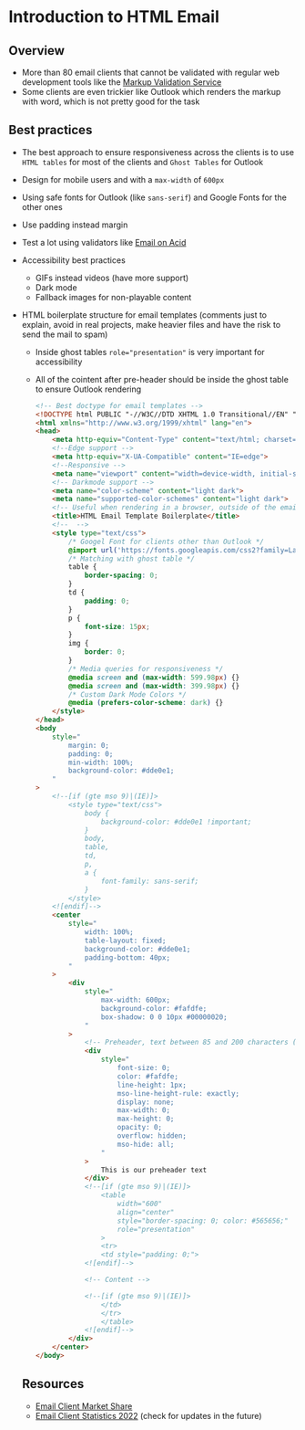 # Introduction to HTML Email

## Overview

-   More than 80 email clients that cannot be validated with regular web development tools like the [Markup Validation Service](https://validator.w3.org/)
-   Some clients are even trickier like Outlook which renders the markup with word, which is not pretty good for the task

## Best practices

-   The best approach to ensure responsiveness across the clients is to use `HTML tables` for most of the clients and `Ghost Tables` for Outlook
-   Design for mobile users and with a `max-width` of `600px`
-   Using safe fonts for Outlook (like `sans-serif`) and Google Fonts for the other ones
-   Use padding instead margin
-   Test a lot using validators like [Email on Acid](https://www.emailonacid.com)
-   Accessibility best practices
    -   GIFs instead videos (have more support)
    -   Dark mode
    -   Fallback images for non-playable content
-   HTML boilerplate structure for email templates (comments just to explain, avoid in real projects, make heavier files and have the risk to send the mail to spam)

    -   Inside ghost tables `role="presentation"` is very important for accessibility
    -   All of the cointent after pre-header should be inside the ghost table to ensure Outlook rendering

        ```HTML
        <!-- Best doctype for email templates -->
        <!DOCTYPE html PUBLIC "-//W3C//DTD XHTML 1.0 Transitional//EN" "http://www.w3.org/TR/xhtml1/DTD/xhtml1-transitional.dtd">
        <html xmlns="http://www.w3.org/1999/xhtml" lang="en">
        <head>
            <meta http-equiv="Content-Type" content="text/html; charset=utf-8">
            <!--Edge support -->
            <meta http-equiv="X-UA-Compatible" content="IE=edge">
            <!--Responsive -->
            <meta name="viewport" content="width=device-width, initial-scale=1.0">
            <!-- Darkmode support -->
            <meta name="color-scheme" content="light dark">
            <meta name="supported-color-schemes" content="light dark">
            <!-- Useful when rendering in a browser, outside of the email client -->
            <title>HTML Email Template Boilerplate</title>
            <!--  -->
            <style type="text/css">
                /* Googel Font for clients other than Outlook */
                @import url('https://fonts.googleapis.com/css2?family=Lato:wght@300;400;700&display=swap');
                /* Matching with ghost table */
                table {
                    border-spacing: 0;
                }
                td {
                    padding: 0;
                }
                p {
                    font-size: 15px;
                }
                img {
                    border: 0;
                }
                /* Media queries for responsiveness */
                @media screen and (max-width: 599.98px) {}
                @media screen and (max-width: 399.98px) {}
                /* Custom Dark Mode Colors */
                @media (prefers-color-scheme: dark) {}
            </style>
        </head>
        <body
            style="
                margin: 0;
                padding: 0;
                min-width: 100%;
                background-color: #dde0e1;
            "
        >
            <!--[if (gte mso 9)|(IE)]>
                <style type="text/css">
                    body {
                        background-color: #dde0e1 !important;
                    }
                    body,
                    table,
                    td,
                    p,
                    a {
                        font-family: sans-serif;
                    }
                </style>
            <![endif]-->
            <center
                style="
                    width: 100%;
                    table-layout: fixed;
                    background-color: #dde0e1;
                    padding-bottom: 40px;
                "
            >
                <div
                    style="
                        max-width: 600px;
                        background-color: #fafdfe;
                        box-shadow: 0 0 10px #00000020;
                    "
                >
                    <!-- Preheader, text between 85 and 200 characters (what you see before opening the email, like metadata) -->
                    <div
                        style="
                            font-size: 0;
                            color: #fafdfe;
                            line-height: 1px;
                            mso-line-height-rule: exactly;
                            display: none;
                            max-width: 0;
                            max-height: 0;
                            opacity: 0;
                            overflow: hidden;
                            mso-hide: all;
                        "
                    >
                        This is our preheader text
                    </div>
                    <!--[if (gte mso 9)|(IE)]>
                        <table
                            width="600"
                            align="center"
                            style="border-spacing: 0; color: #565656;"
                            role="presentation"
                        >
                        <tr>
                        <td style="padding: 0;">
                    <![endif]-->

                    <!-- Content -->

                    <!--[if (gte mso 9)|(IE)]>
                        </td>
                        </tr>
                        </table>
                    <![endif]-->
                </div>
            </center>
        </body>
        ```

    ## Resources

    -   [Email Client Market Share](https://www.litmus.com/email-client-market-share/)
    -   [Email Client Statistics 2022](https://www.litmus.com/blog/email-client-market-share-april-2022/) (check for updates in the future)
